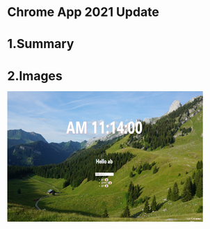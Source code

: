 # Chrome App 2021 Update

1.Summary
===========

2.Images
===========

<img src="/screenshots/screen.PNG" width="450px" height="300px" title="Screenshot" alt="Todolist"></img>